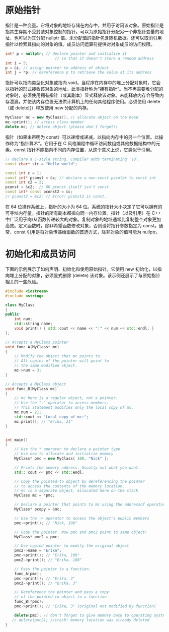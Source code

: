 # 原始指针

指针是一种变量。它将对象的地址存储在内存中，并用于访问该对象。原始指针是指其生存期不受封装对象控制的指针。可以为原始指针分配另一个非指针变量的地址，也可以为其分配 nullptr 值。未分配值的指针包含随机数据。还可以取消引用指针以检索其指向的对象的值。成员访问运算符提供对对象成员的访问权限。

```cpp
int* p = nullptr; // declare pointer and initialize it
                      // so that it doesn't store a random address
int i = 5;
p = &i; // assign pointer to address of object
int j = *p; // dereference p to retrieve the value at its address
```

指针可以指向类型化对象或指向 void。当程序在内存中的堆上分配对象时，它会以指针的形式接收该对象的地址。此类指针称为“拥有指针”。当不再需要堆分配的对象时，必须使用拥有指针（或其副本）显式释放该对象。未能释放内存会导致内存泄漏，并使该内存位置无法供计算机上的任何其他程序使用。必须使用 delete（或 delete[]）释放使用 new 分配的内存。

```cpp
MyClass* mc = new MyClass(); // allocate object on the heap
mc->print(); // access class member
delete mc; // delete object (please don't forget!)
```

指针（如果未声明为 const）可以递增或递减，以指向内存中的另一个位置。此操作称为“指针算术”。它用于在 C 风格编程中循环访问数组或其他数据结构中的元素。const 指针不能指向不同的内存位置，从这个意义上说，它类似于引用。

```cpp
// declare a C-style string. Compiler adds terminating '\0'.
const char* str = "Hello world";

const int c = 1;
const int* pconst = &c; // declare a non-const pointer to const int
const int c2 = 2;
pconst = &c2;  // OK pconst itself isn't const
const int* const pconst2 = &c;
// pconst2 = &c2; // Error! pconst2 is const.
```

在 64 位操作系统上，指针的大小为 64 位。系统的指针大小决定了它可以拥有的可寻址内存量。指针的所有副本都指向同一内存位置。指针（以及引用）在 C++ 中广泛用于向/从函数传递较大的对象。复制对象的地址通常比复制整个对象更加高效。定义函数时，除非希望函数修改对象，否则请将指针参数指定为 const。通常，const 引用是将对象传递给函数的首选方式，除非对象的值可能为 nullptr。

# 初始化和成员访问

下面的示例展示了如何声明、初始化和使用原始指针。它使用 new 初始化，以指向堆上分配的对象，必须显式删除 (delete) 该对象。该示例还展示了与原始指针相关的一些危险。

```cpp
#include <iostream>
#include <string>

class MyClass
{
public:
    int num;
    std::string name;
    void print() { std::cout << name << ":" << num << std::endl; }
};

// Accepts a MyClass pointer
void func_A(MyClass* mc)
{
    // Modify the object that mc points to.
    // All copies of the pointer will point to
    // the same modified object.
    mc->num = 3;
}

// Accepts a MyClass object
void func_B(MyClass mc)
{
    // mc here is a regular object, not a pointer.
    // Use the "." operator to access members.
    // This statement modifies only the local copy of mc.
    mc.num = 21;
    std::cout << "Local copy of mc:";
    mc.print(); // "Erika, 21"
}


int main()
{
    // Use the * operator to declare a pointer type
    // Use new to allocate and initialize memory
    MyClass* pmc = new MyClass{ 108, "Nick" };

    // Prints the memory address. Usually not what you want.
    std:: cout << pmc << std::endl;

    // Copy the pointed-to object by dereferencing the pointer
    // to access the contents of the memory location.
    // mc is a separate object, allocated here on the stack
    MyClass mc = *pmc;

    // Declare a pointer that points to mc using the addressof operator
    MyClass* pcopy = &mc;

    // Use the -> operator to access the object's public members
    pmc->print(); // "Nick, 108"

    // Copy the pointer. Now pmc and pmc2 point to same object!
    MyClass* pmc2 = pmc;

    // Use copied pointer to modify the original object
    pmc2->name = "Erika";
    pmc->print(); // "Erika, 108"
    pmc2->print(); // "Erika, 108"

    // Pass the pointer to a function.
    func_A(pmc);
    pmc->print(); // "Erika, 3"
    pmc2->print(); // "Erika, 3"

    // Dereference the pointer and pass a copy
    // of the pointed-to object to a function
    func_B(*pmc);
    pmc->print(); // "Erika, 3" (original not modified by function)

    delete(pmc); // don't forget to give memory back to operating system!
   // delete(pmc2); //crash! memory location was already deleted
}
```

